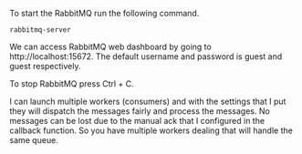 To start the RabbitMQ run the following command. 
```
rabbitmq-server
```

We can access RabbitMQ web dashboard by going to http://localhost:15672. The default username and password is guest and guest respectively.

To stop RabbitMQ press Ctrl + C. 


I can launch multiple workers (consumers) and with the settings that I put they will dispatch the messages fairly and process the messages. No messages can be lost due to the manual ack that I configured in the callback function. So you have multiple workers dealing that will handle the same queue. 